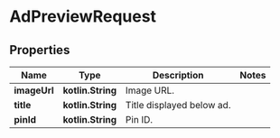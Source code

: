 
# AdPreviewRequest

## Properties
Name | Type | Description | Notes
------------ | ------------- | ------------- | -------------
**imageUrl** | **kotlin.String** | Image URL. | 
**title** | **kotlin.String** | Title displayed below ad. | 
**pinId** | **kotlin.String** | Pin ID. | 



